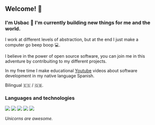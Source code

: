 ## Welcome! 👋

### I'm Usbac 🦄 I'm currently building new things for me and the world.

I work at different levels of abstraction, but at the end I just make a computer go beep boop 💻.

I believe in the power of open source software, you can join me in this adventure by contribuiting to my different projects.

In my free time I make educational [Youtube](https://www.youtube.com/channel/UCeUQR6IkewQvH8RCKng52Tw) videos about software development in my native language Spanish.

Bilingual 🇪🇸 / 🇬🇧.

### Languages and technologies

<p>
    <img src="https://img.icons8.com/color/40/000000/c-programming.png"/>
    <img src="https://img.icons8.com/color/40/000000/java-coffee-cup-logo.png"/>
    <img src="https://img.icons8.com/officexs/40/000000/php-logo.png"/>
    <img src="https://img.icons8.com/color/40/000000/javascript.png"/>
    <img src="https://img.icons8.com/color/40/000000/nodejs.png"/>
</p>

_Unicorns are awesome._
